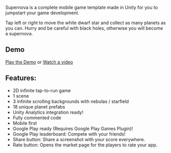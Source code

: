 Supernova is a complete mobile game template made in Unity for you to jumpstart your game development.

Tap left or right to move the white dwarf star and collect as many planets as you can. Hurry and be careful with black holes, otherwise you will become a supernova.

## Demo

[Play the Demo](https://l9studios.com/demos/supernova/)
or
[Watch a video](https://youtu.be/ec2Ke2R1wUk)

## Features:

- 2D infinite tap-to-run game
- 1 scene
- 3 infinite scrolling backgrounds with nebulas / starfield
- 18 unique planet prefabs
- Unity Analytics integration ready!
- Fully commented code
- Mobile first
- Google Play ready (Requires Google Play Games Plugin)!
- Google Play leaderboard: Compete with your friends!
- Share button: Share a screenshot with your score everywhere.
- Rate button: Opens the market page for the players to rate your app.
